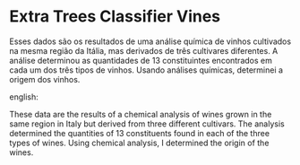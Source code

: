 # Extra Trees Classifier Vines

Esses dados são os resultados de uma análise química de vinhos cultivados na mesma região da Itália, mas derivados de três cultivares diferentes. A análise determinou as quantidades de 13 constituintes encontrados em cada um dos três tipos de vinhos. Usando análises químicas, determinei a origem dos vinhos.

english:

These data are the results of a chemical analysis of wines grown in the same region in Italy but derived from three different cultivars. The analysis determined the quantities of 13 constituents found in each of the three types of wines. Using chemical analysis, I determined the origin of the wines.
